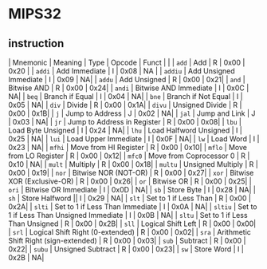 # MIPS32
## instruction
| Mnemonic | Meaning | Type | Opcode | Funct |
|
| <code>add</code> | Add | R | 0x00 | 0x20 |
| <code>addi</code> | Add Immediate | I | 0x08 | NA |
| <code>addiu</code> | Add Unsigned Immediate | I | 0x09 | NA|
| <code>addu</code> | Add Unsigned | R | 0x00 | 0x21|
| <code>and</code> | Bitwise AND | R | 0x00 | 0x24|
| <code>andi</code> | Bitwise AND Immediate | I | 0x0C | NA|
| <code>beq</code> | Branch if Equal | I | 0x04 | NA| 
| <code>bne</code> | Branch if Not Equal | I | 0x05 | NA|
| <code>div</code> | Divide | R | 0x00 | 0x1A|
| <code>divu</code> | Unsigned Divide | R | 0x00 | 0x1B|
| <code>j</code> | Jump to Address | J | 0x02 | NA|
| <code>jal</code> | Jump and Link | J | 0x03 | NA|
| <code>jr</code> | Jump to Address in Register | R | 0x00 | 0x08|
| <code>lbu</code> | Load Byte Unsigned | I | 0x24 | NA|
| <code>lhu</code> | Load Halfword Unsigned | I | 0x25 | NA|
| <code>lui</code> | Load Upper Immediate | I | 0x0F | NA|
| <code>lw</code> | Load Word | I | 0x23 | NA|
| <code>mfhi</code> | Move from HI Register | R | 0x00 | 0x10|
| <code>mflo</code> | Move from LO Register | R | 0x00 | 0x12|
| <code>mfc0</code> | Move from Coprocessor 0 | R | 0x10 | NA|
| <code>mult</code> | Multiply | R | 0x00 | 0x18|
| <code>multu</code> | Unsigned Multiply | R | 0x00 | 0x19|
| <code>nor</code> | Bitwise NOR (NOT-OR) | R | 0x00 | 0x27|
| <code>xor</code> | Bitwise XOR (Exclusive-OR) | R | 0x00 | 0x26|
| <code>or</code> | Bitwise OR | R | 0x00 | 0x25|
| <code>ori</code> | Bitwise OR Immediate | I | 0x0D | NA|
| <code>sb</code> | Store Byte | I | 0x28 | NA|
| <code>sh</code> | Store Halfword || I | 0x29 | NA|
| <code>slt</code> | Set to 1 if Less Than | R | 0x00 | 0x2A|
| <code>slti</code> | Set to 1 if Less Than Immediate | I | 0x0A | NA|
| <code>sltiu</code> | Set to 1 if Less Than Unsigned Immediate | I | 0x0B | NA|
| <code>sltu</code> | Set to 1 if Less Than Unsigned | R | 0x00 | 0x2B|
| <code>sll</code> | Logical Shift Left | R | 0x00 | 0x00|
| <code>srl</code> | Logical Shift Right (0-extended) | R | 0x00 | 0x02|
| <code>sra</code> | Arithmetic Shift Right (sign-extended) | R | 0x00 | 0x03|
| <code>sub</code> | Subtract | R | 0x00 | 0x22|
| <code>subu</code> | Unsigned Subtract | R | 0x00 | 0x23| 
| <code>sw</code> | Store Word | I | 0x2B | NA|
